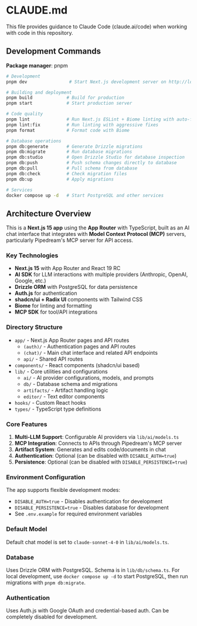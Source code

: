 # CLAUDE.md

This file provides guidance to Claude Code (claude.ai/code) when working with code in this repository.

## Development Commands

**Package manager**: pnpm

```bash
# Development
pnpm dev                # Start Next.js development server on http://localhost:3000

# Building and deployment
pnpm build             # Build for production
pnpm start             # Start production server

# Code quality
pnpm lint              # Run Next.js ESLint + Biome linting with auto-fix
pnpm lint:fix          # Run linting with aggressive fixes
pnpm format            # Format code with Biome

# Database operations
pnpm db:generate       # Generate Drizzle migrations
pnpm db:migrate        # Run database migrations
pnpm db:studio         # Open Drizzle Studio for database inspection
pnpm db:push           # Push schema changes directly to database
pnpm db:pull           # Pull schema from database
pnpm db:check          # Check migration files
pnpm db:up             # Apply migrations

# Services
docker compose up -d   # Start PostgreSQL and other services
```

## Architecture Overview

This is a **Next.js 15 app** using the **App Router** with TypeScript, built as an AI chat interface that integrates with **Model Context Protocol (MCP)** servers, particularly Pipedream's MCP server for API access.

### Key Technologies
- **Next.js 15** with App Router and React 19 RC
- **AI SDK** for LLM interactions with multiple providers (Anthropic, OpenAI, Google, etc.)
- **Drizzle ORM** with PostgreSQL for data persistence
- **Auth.js** for authentication
- **shadcn/ui + Radix UI** components with Tailwind CSS
- **Biome** for linting and formatting
- **MCP SDK** for tool/API integrations

### Directory Structure

- `app/` - Next.js App Router pages and API routes
  - `(auth)/` - Authentication pages and API routes
  - `(chat)/` - Main chat interface and related API endpoints
  - `api/` - Shared API routes
- `components/` - React components (shadcn/ui based)
- `lib/` - Core utilities and configurations
  - `ai/` - AI provider configurations, models, and prompts
  - `db/` - Database schema and migrations
  - `artifacts/` - Artifact handling logic
  - `editor/` - Text editor components
- `hooks/` - Custom React hooks
- `types/` - TypeScript type definitions

### Core Features

1. **Multi-LLM Support**: Configurable AI providers via `lib/ai/models.ts`
2. **MCP Integration**: Connects to APIs through Pipedream's MCP server
3. **Artifact System**: Generates and edits code/documents in chat
4. **Authentication**: Optional (can be disabled with `DISABLE_AUTH=true`)
5. **Persistence**: Optional (can be disabled with `DISABLE_PERSISTENCE=true`)

### Environment Configuration

The app supports flexible development modes:
- `DISABLE_AUTH=true` - Disables authentication for development
- `DISABLE_PERSISTENCE=true` - Disables database for development
- See `.env.example` for required environment variables

### Default Model
Default chat model is set to `claude-sonnet-4-0` in `lib/ai/models.ts`.

### Database
Uses Drizzle ORM with PostgreSQL. Schema is in `lib/db/schema.ts`. For local development, use `docker compose up -d` to start PostgreSQL, then run migrations with `pnpm db:migrate`.

### Authentication
Uses Auth.js with Google OAuth and credential-based auth. Can be completely disabled for development.